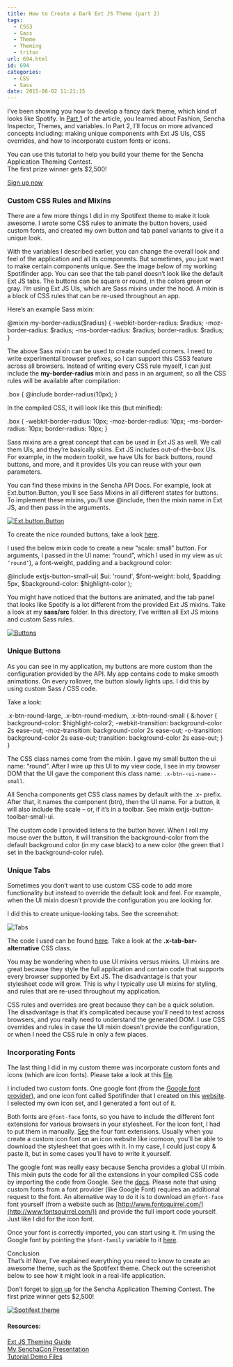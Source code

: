 ```yaml
---
title: How to Create a Dark Ext JS Theme (part 2)
tags:
  - CSS3
  - Sass
  - Theme
  - Theming
  - triton
url: 694.html
id: 694
categories:
  - CSS
  - Sass
date: 2015-08-02 11:21:15
---
```


I’ve been showing you how to develop a fancy dark theme, which kind of looks like Spotify. In [Part 1](https://www.sencha.com/blog/how-to-create-a-dark-ext-js-theme-part-1/) of the article, you learned about Fashion, Sencha Inspector, Themes, and variables. In Part 2, I’ll focus on more advanced concepts including: making unique components with Ext JS UIs, CSS overrides, and how to incorporate custom fonts or icons.

You can use this tutorial to help you build your theme for the Sencha Application Theming Contest.  
The first prize winner gets $2,500!

[Sign up now](http://pages.sencha.com/App-Theming-Contest-2015.html)

### Custom CSS Rules and Mixins

There are a few more things I did in my Spotifext theme to make it look awesome. I wrote some CSS rules to animate the button hovers, used custom fonts, and created my own button and tab panel variants to give it a unique look.

With the variables I described earlier, you can change the overall look and feel of the application and all its components. But sometimes, you just want to make certain components unique. See the image below of my working Spotifinder app. You can see that the tab panel doesn’t look like the default Ext JS tabs. The buttons can be square or round, in the colors green or gray. I’m using Ext JS UIs, which are Sass mixins under the hood. A mixin is a block of CSS rules that can be re-used throughout an app.

Here’s an example Sass mixin:

@mixin my-border-radius($radius) {
  -webkit-border-radius: $radius;
     -moz-border-radius: $radius;
      -ms-border-radius: $radius;
          border-radius: $radius;
}

The above Sass mixin can be used to create rounded corners. I need to write experimental browser prefixes, so I can support this CSS3 feature across all browsers. Instead of writing every CSS rule myself, I can just include the **my-border-radius** mixin and pass in an argument, so all the CSS rules will be available after compilation:

.box { @include border-radius(10px); }

In the compiled CSS, it will look like this (but minified):

.box {
-webkit-border-radius: 10px;
     -moz-border-radius: 10px;
      -ms-border-radius: 10px;
          border-radius: 10px;
}

Sass mixins are a great concept that can be used in Ext JS as well. We call them UIs, and they’re basically skins. Ext JS includes out-of-the-box UIs. For example, in the modern toolkit, we have UIs for back buttons, round buttons, and more, and it provides UIs you can reuse with your own parameters.

You can find these mixins in the Sencha API Docs. For example, look at Ext.button.Button, you’ll see Sass Mixins in all different states for buttons. To implement these mixins, you’ll use @include, then the mixin name in Ext JS, and then pass in the arguments.

[![Ext.button.Button](//cdn.sencha.com/img/20150721-theming-tutorial-part2-img1.png)](//cdn.sencha.com/img/20150721-theming-tutorial-part2-img1.png)

To create the nice rounded buttons, take a look [here](https://github.com/savelee/sencha-theming-tutorial/blob/master/packages/local/theme-spotifext/sass/src/button/Button.scss).

I used the below mixin code to create a new “scale: small” button. For arguments, I passed in the UI name: “round”, which I used in my view as ui: `‘round’`), a font-weight, padding and a background color:

@include extjs-button-small-ui(
	$ui: 'round',
	$font-weight: bold,
	$padding: 5px,
	$background-color: $highlight-color 
);

You might have noticed that the buttons are animated, and the tab panel that looks like Spotify is a lot different from the provided Ext JS mixins. Take a look at my **sass/src** folder. In this directory, I’ve written all Ext JS mixins and custom Sass rules.

[![Buttons](//cdn.sencha.com/img/20150721-theming-tutorial-part2-img2b.png)](//cdn.sencha.com/img/20150721-theming-tutorial-part2-img2b.png)

### Unique Buttons

As you can see in my application, my buttons are more custom than the configuration provided by the API. My app contains code to make smooth animations. On every rollover, the button slowly lights ups. I did this by using custom Sass / CSS code.

Take a look:

.x-btn-round-large,
.x-btn-round-medium,
.x-btn-round-small {
	&:hover {
	  background-color: $highlight-color2;
	  -webkit-transition: background-color 2s ease-out;
	  -moz-transition: background-color 2s ease-out;
	  -o-transition: background-color 2s ease-out;
	  transition: background-color 2s ease-out;
	}
}

The CSS class names come from the mixin. I gave my small button the ui name: “round”. After I wire up this UI to my view code, I see in my browser DOM that the UI gave the component this class name: `.x-btn-‹ui-name›-small`.

All Sencha components get CSS class names by default with the .x- prefix. After that, it names the component (btn), then the UI name. For a button, it will also include the scale – or, if it’s in a toolbar. See mixin extjs-button-toolbar-small-ui.

The custom code I provided listens to the button hover. When I roll my mouse over the button, it will transition the background-color from the default background color (in my case black) to a new color (the green that I set in the background-color rule).

### Unique Tabs

Sometimes you don’t want to use custom CSS code to add more functionality but instead to override the default look and feel. For example, when the UI mixin doesn’t provide the configuration you are looking for.

I did this to create unique-looking tabs. See the screenshot:

![](//cdn.sencha.com/img/20150721-theming-tutorial-part2-img3.png "Tabs")

The code I used can be found [here](https://github.com/savelee/sencha-theming-tutorial/blob/master/packages/local/theme-spotifext/sass/src/tab/Panel.scss). Take a look at the **.x-tab-bar-alternative** CSS class.

You may be wondering when to use UI mixins versus mixins. UI mixins are great because they style the full application and contain code that supports every browser supported by Ext JS. The disadvantage is that your stylesheet code will grow. This is why I typically use UI mixins for styling, and rules that are re-used throughout my application.

CSS rules and overrides are great because they can be a quick solution. The disadvantage is that it’s complicated because you’ll need to test across browsers, and you really need to understand the generated DOM. I use CSS overrides and rules in case the UI mixin doesn’t provide the configuration, or when I need the CSS rule in only a few places.

### Incorporating Fonts

The last thing I did in my custom theme was incorporate custom fonts and icons (which are icon fonts). Please take a look at this [file](https://github.com/savelee/sencha-theming-tutorial/blob/master/packages/local/theme-spotifext/sass/src/Component.scss).

I included two custom fonts. One google font (from the [Google font provider](https://www.google.com/fonts)), and one icon font called Spotifinder that I created on this [website](https://icomoon.io/app/#/select). I selected my own icon set, and I generated a font out of it.

Both fonts are `@font-face` fonts, so you have to include the different font extensions for various browsers in your stylesheet. For the icon font, I had to put them in manually. [See](https://github.com/savelee/sencha-theming-tutorial/tree/master/packages/local/theme-spotifext/resources) the four font extensions. Usually when you create a custom icon font on an icon website like icomoon, you’ll be able to download the stylesheet that goes with it. In my case, I could just copy & paste it, but in some cases you’ll have to write it yourself.

The google font was really easy because Sencha provides a global UI mixin. This mixin puts the code for all the extensions in your compiled CSS code by importing the code from Google. See the [docs](http://docs.sencha.com/extjs/6.0/6.0.0-classic/source/google-webfont.scss.html#Global_CSS-css_mixin-google-webfont). Please note that using custom fonts from a font provider (like Google Font) requires an additional request to the font. An alternative way to do it is to download an `@font-face` font yourself (from a website such as [http://www.fontsquirrel.com/](http://www.fontsquirrel.com/)) and provide the full import code yourself. Just like I did for the icon font.

Once your font is correctly imported, you can start using it. I’m using the Google font by pointing the `$font-family` variable to it [here](https://github.com/savelee/sencha-theming-tutorial/blob/master/packages/local/theme-spotifext/sass/var/_config.scss).

Conclusion  
That’s it! Now, I’ve explained everything you need to know to create an awesome theme, such as the Spotifext theme. Check out the screenshot below to see how it might look in a real-life application.

Don’t forget to [sign up](http://pages.sencha.com/App-Theming-Contest-2015.html) for the Sencha Application Theming Contest. The first prize winner gets $2,500!

[![Spotifext theme](//cdn.sencha.com/img/20150721-theming-tutorial-part2-img4.png)](//cdn.sencha.com/img/20150721-theming-tutorial-part2-img4.png)

#### Resources:

[Ext JS Theming Guide](http://docs.sencha.com/extjs/6.0/core_concepts/theming.html)  
[My SenchaCon Presentation](https://speakerdeck.com/savelee/advanced-theming-with-sencha-cmd)  
[Tutorial Demo Files](https://github.com/savelee/sencha-theming-tutorial/)
